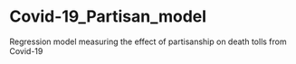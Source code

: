 # Covid-19_Partisan_model
Regression model measuring the effect of partisanship on death tolls from Covid-19

